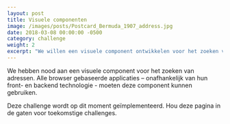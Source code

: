 ```yaml
---
layout: post                        
title: Visuele componenten
image: /images/posts/Postcard_Bermuda_1907_address.jpg
date: 2018-03-08 00:00:00 -0500
category: challenge
weight: 2
excerpt: "We willen een visuele component ontwikkelen voor het zoeken van adressen"
---
```


We hebben nood aan een visuele component voor het zoeken van adressen.
Alle browser gebaseerde applicaties – onafhankelijk van hun front- en backend technologie - moeten deze component kunnen gebruiken.

Deze challenge wordt op dit moment geïmplementeerd.
Hou deze pagina in de gaten voor toekomstige challenges.






 
